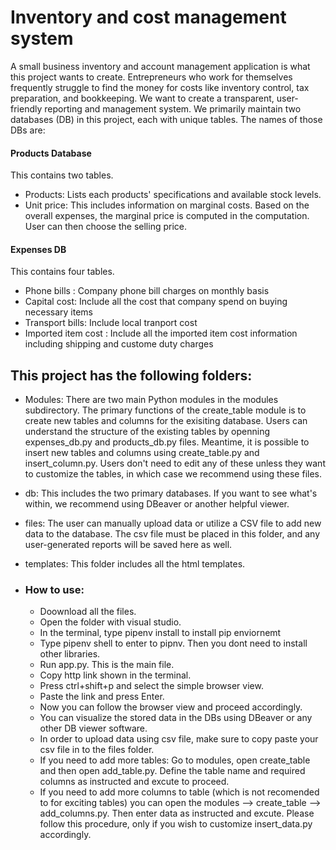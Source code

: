# Inventory and cost management system
A small business inventory and account management application is what this project wants to create. Entrepreneurs who work for themselves frequently struggle to find the money for costs like inventory control, tax preparation, and bookkeeping. We want to create a transparent, user-friendly reporting and management system. We primarily maintain two databases (DB) in this project, each with unique tables. The names of those DBs are: 
#### Products Database 
  This contains two tables.
* Products: Lists each products' specifications and available stock levels.
* Unit price: This includes information on marginal costs. Based on the overall expenses, the marginal price is computed in the computation. User can then choose the selling price.
#### Expenses DB
This contains four tables.
* Phone bills : Company phone bill charges on monthly basis
* Capital cost: Include all the cost that company spend on buying necessary items
* Transport bills: Include local tranport cost
* Imported item cost : Include all the imported item cost information including shipping and custome duty charges


## This project has the following folders: 
* Modules: There are two main Python modules in the modules subdirectory. The primary functions of the create_table module is to  create new tables and columns for the exisiting database. Users can understand the structure of the existing tables by openning expenses_db.py and products_db.py files. Meantime, it is possible to insert new tables and columns using create_table.py and insert_column.py.  Users don't need to edit any of these unless they want to customize the tables, in which case we recommend using these files.
* db: This includes the two primary databases. If you want to see what's within, we recommend using DBeaver or another helpful viewer.
* files: The user can manually upload data or utilize a CSV file to add new data to the database. The csv file must be placed in this folder, and any user-generated reports will be saved here as well.
* templates: This folder includes all the html templates.

* ### How to use:
    * Doownload all the files.
    * Open the folder with visual studio. 
    * In the terminal, type pipenv install to install pip enviornemt
    * Type pipenv shell to enter to pipnv. Then you dont need to install other libraries. 
    * Run app.py. This is the main file.
    * Copy http link shown in the terminal. 
    * Press ctrl+shift+p and select the simple browser view.
    * Paste the link and press Enter.
    * Now you can follow the browser view and proceed accordingly.
    * You can visualize the stored data in the DBs using DBeaver or any other DB viewer software.
    * In order to upload data using csv file, make sure to copy paste your csv file in to the files folder.   
    * If you need to add more tables: Go to modules, open create_table and then open add_table.py. Define the table name and required columns as instructed and excute to proceed.
    * If you need to add more columns to table (which is not recomended to for exciting tables) you can open the modules --> create_table --> add_columns.py. Then enter data as instructed  and excute. Please follow this procedure, only if you wish to customize insert_data.py accordingly. 
    
 
